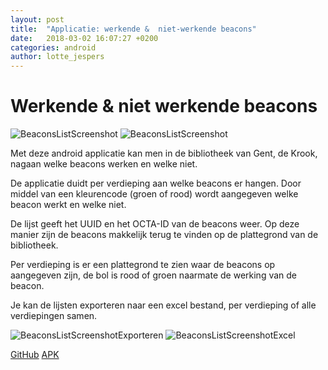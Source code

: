 ```yaml
---
layout: post
title:  "Applicatie: werkende &  niet-werkende beacons"
date:   2018-03-02 16:07:27 +0200
categories: android
author: lotte_jespers
---
```


# Werkende & niet werkende beacons

![BeaconsListScreenshot](https://i.imgur.com/BjOs4yEm.png) ![BeaconsListScreenshot](https://i.imgur.com/Y3mnEhOm.png)

Met deze android applicatie kan men in de bibliotheek van Gent, de Krook, nagaan welke beacons werken en welke niet.

De applicatie duidt per verdieping aan welke beacons er hangen. Door middel van een kleurencode (groen of rood) wordt aangegeven welke beacon werkt en welke niet. 

De lijst geeft het UUID en het OCTA-ID van de beacons weer. Op deze manier zijn de beacons makkelijk terug te vinden op de plattegrond van de bibliotheek. 

Per verdieping is er een plattegrond te zien waar de beacons op aangegeven zijn, de bol is rood of groen naarmate de werking van de beacon.

Je kan de lijsten exporteren naar een excel bestand, per verdieping of alle verdiepingen samen.

![BeaconsListScreenshotExporteren](https://i.imgur.com/q8gB676m.png) ![BeaconsListScreenshotExcel](https://i.imgur.com/agVGsuTm.png)

<a target="_blank" href="https://github.com/lab9k/Beacons/tree/master/Android/BeaconsList">GitHub</a>
<a target="_blank" href="https://github.com/lab9k/BeaconDocumentatie/tree/gh-pages/apk">APK</a>